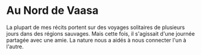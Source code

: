 # Au Nord de Vaasa

La plupart de mes récits portent sur des voyages solitaires de plusieurs jours dans des régions sauvages. Mais cette fois, il s'agissait d'une journée partagée avec une amie. La nature nous a aidés à nous connecter l'un à l'autre.
